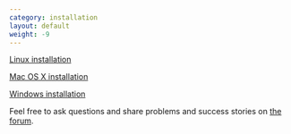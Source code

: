 ```yaml
---
category: installation
layout: default
weight: -9
---
```


[Linux installation](#tidal-on-linux)

[Mac OS X installation](#tidal-on-mac-os-x)

[Windows installation](#tidal-on-windows)

Feel free to ask questions and share problems and success stories on
[the forum](http://lurk.org/groups/tidal/).
